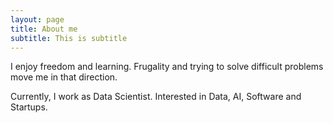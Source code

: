 ```yaml
---
layout: page
title: About me
subtitle: This is subtitle
---
```


I enjoy freedom and learning. Frugality and trying to solve difficult problems move me in that direction. 

Currently, I work as Data Scientist. Interested in Data, AI, Software and Startups.
